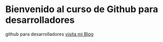 # Bienvenido al curso de Github para desarrolladores
github para desarrolladores
[visita mi Blog]()
